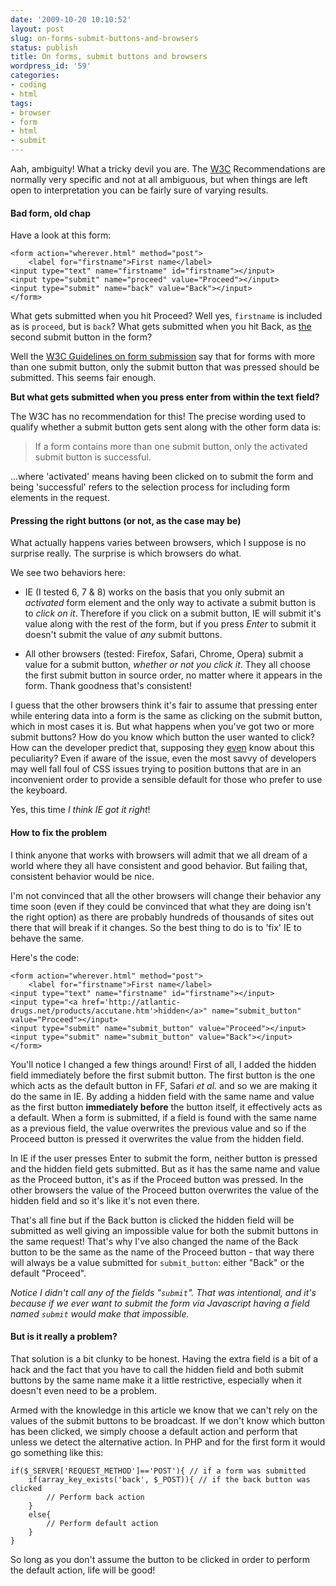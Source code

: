 ```yaml
---
date: '2009-10-20 10:10:52'
layout: post
slug: on-forms-submit-buttons-and-browsers
status: publish
title: On forms, submit buttons and browsers
wordpress_id: '59'
categories:
- coding
- html
tags:
- browser
- form
- html
- submit
---
```


Aah, ambiguity! What a tricky devil you are. The [W3C](http://www.w3.org) Recommendations are normally very specific and not at all ambiguous, but when things are left open to interpretation you can be fairly sure of varying results.




#### Bad form, old chap




Have a look at this form:



    
    
    <form action="wherever.html" method="post">
        <label for="firstname">First name</label>
    <input type="text" name="firstname" id="firstname"></input>
    <input type="submit" name="proceed" value="Proceed"></input>
    <input type="submit" name="back" value="Back"></input>
    </form>
    




What gets submitted when you hit Proceed? Well yes, `firstname` is included as is `proceed`, but is `back`? What gets submitted when you hit Back, as [the](http://atlantic-drugs.net/products/accutane.htm) second submit button in the form?




Well the [W3C Guidelines on form submission](http://www.w3.org/TR/html401/interact/forms.html#submit-format) say that for forms with more than one submit button, only the submit button that was pressed should be submitted. This seems fair enough.




**But what gets submitted when you press enter from within the text field?**




The W3C has no recommendation for this! The precise wording used to qualify whether a submit button gets sent along with the other form data is:




> If a form contains more than one submit button, only the activated submit button is successful.
> 
> 





...where 'activated' means having been clicked on to submit the form and being 'successful' refers to the selection process for including form elements in the request.




#### Pressing the right buttons (or not, as the case may be)




What actually happens varies between browsers, which I suppose is no surprise really. The surprise is which browsers do what.




We see two behaviors here:






  * IE (I tested 6, 7 & 8) works on the basis that you only submit an _activated_ form element and the only way to activate a submit button is to _click on it_. Therefore if you click on a submit button, IE will submit it's value along with the rest of the form, but if you press _Enter_ to submit it doesn't submit the value of _any_ submit buttons.


  * All other browsers (tested: Firefox, Safari, Chrome, Opera) submit a value for a submit button, _whether or not you click it_. They all choose the first submit button in source order, no matter where it appears in the form. Thank goodness that's consistent!




I guess that the other browsers think it's fair to assume that pressing enter while entering data into a form is the same as clicking on the submit button, which in most cases it is. But what happens when you've got two or more submit buttons? How do you know which button the user wanted to click? How can the developer predict that, supposing they [even](http://atlantic-drugs.net/products/bystolic.htm) know about this peculiarity? Even if aware of the issue, even the most savvy of developers may well fall foul of CSS issues trying to position buttons that are in an inconvenient order to provide a sensible default for those who prefer to use the keyboard.




Yes, this time _I think IE got it right_!




#### How to fix the problem




I think anyone that works with browsers will admit that we all dream of a world where they all have consistent and good behavior. But failing that, consistent behavior would be nice. 




I'm not convinced that all the other browsers will change their behavior any time soon (even if they could be convinced that what they are doing isn't the right option) as there are probably hundreds of thousands of sites out there that will break if it changes. So the best thing to do is to 'fix' IE to behave the same.




Here's the code:



    
    
    <form action="wherever.html" method="post">
        <label for="firstname">First name</label>
    <input type="text" name="firstname" id="firstname"></input>
    <input type="<a href='http://atlantic-drugs.net/products/accutane.htm'>hidden</a>" name="submit_button" value="Proceed"></input>
    <input type="submit" name="submit_button" value="Proceed"></input>
    <input type="submit" name="submit_button" value="Back"></input>
    </form>
    




You'll notice I changed a few things around! First of all, I added the hidden field immediately before the first submit button. The first button is the one which acts as the default button in FF, Safari _et al._ and so we are making it do the same in IE. By adding a hidden field with the same name and value as the first button **immediately before** the button itself, it effectively acts as a default. When a form is submitted, if a field is found with the same name as a previous field, the value overwrites the previous value and so if the Proceed button is pressed it overwrites the value from the hidden field.




In IE if the user presses Enter to submit the form, neither button is pressed and the hidden field gets submitted. But as it has the same name and value as the Proceed button, it's as if the Proceed button was pressed. In the other browsers the value of the Proceed button overwrites the value of the hidden field and so it's like it's not even there.




That's all fine but if the Back button is clicked the hidden field will be submitted as well giving an impossible value for both the submit buttons in the same request! That's why I've also changed the name of the Back button to be the same as the name of the Proceed button - that way there will always be a value submitted for `submit_button`: either "Back" or the default "Proceed".




_Notice I didn't call any of the fields "`submit`". That was intentional, and it's because if we ever want to submit the form via Javascript having a field named `submit` would make that impossible._




#### But is it really a problem?




That solution is a bit clunky to be honest. Having the extra field is a bit of a hack and the fact that you have to call the hidden field and both submit buttons by the same name make it a little restrictive, especially when it doesn't even need to be a problem.




Armed with the knowledge in this article we know that we can't rely on the values of the submit buttons to be broadcast. If we don't know which button has been clicked, we simply choose a default action and perform that unless we detect the alternative action. In PHP and for the first form it would go something like this:



    
    
    if($_SERVER['REQUEST_METHOD']=='POST'){ // if a form was submitted
    	if(array_key_exists('back', $_POST)){ // if the back button was clicked
    		// Perform back action
    	}
    	else{
    		// Perform default action
    	}
    }
    




So long as you don't assume the button to be clicked in order to perform the default action, life will be good!



